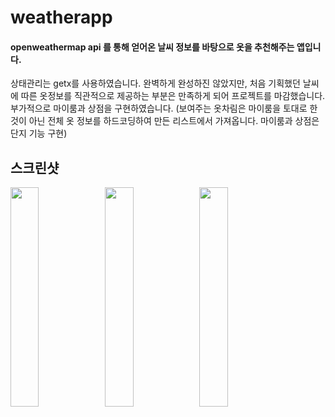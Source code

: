# weatherapp

#### openweathermap api 를 통해 얻어온 날씨 정보를 바탕으로 옷을 추천해주는 앱입니다.
상태관리는 getx를 사용하였습니다.
완벽하게 완성하진 않았지만, 처음 기획했던 날씨에 따른 옷정보를 직관적으로 제공하는 부분은 만족하게 되어 프로젝트를 마감했습니다.
부가적으로 마이룸과 상점을 구현하였습니다. (보여주는 옷차림은 마이룸을 토대로 한것이 아닌 전체 옷 정보를 하드코딩하여 만든 리스트에서 가져옵니다. 마이룸과 상점은 단지 기능 구현)
## 스크린샷

<img src=https://user-images.githubusercontent.com/85559690/176367035-dd40d659-a6bb-4f5e-9e77-1d972fed5955.png width="30%"><img src=https://user-images.githubusercontent.com/85559690/176367043-4b0f2bea-2298-4840-b7fb-0e10950cffc4.png width="30%"><img src=https://user-images.githubusercontent.com/85559690/176367045-1bb1963b-1ddf-4ab7-a3cd-f4b7c98aa7b1.png width="30%">


